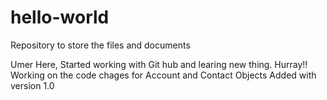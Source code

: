 # hello-world
Repository to store the files and documents

Umer Here, Started working with Git hub and learing new thing. Hurray!!
Working on the code chages for Account and Contact Objects
Added with version 1.0
